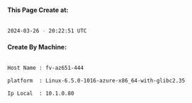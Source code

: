 
   
#### This Page Create at:

```bash

2024-03-26 - 20:22:51 UTC

```

#### Create By Machine:

```bash

Host Name : fv-az651-444

platform  : Linux-6.5.0-1016-azure-x86_64-with-glibc2.35

Ip Local  : 10.1.0.80

```

